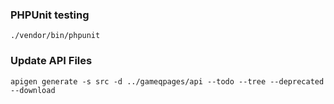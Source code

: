 
### PHPUnit testing
`./vendor/bin/phpunit`

### Update API Files
`apigen generate -s src -d ../gameqpages/api --todo --tree --deprecated --download`